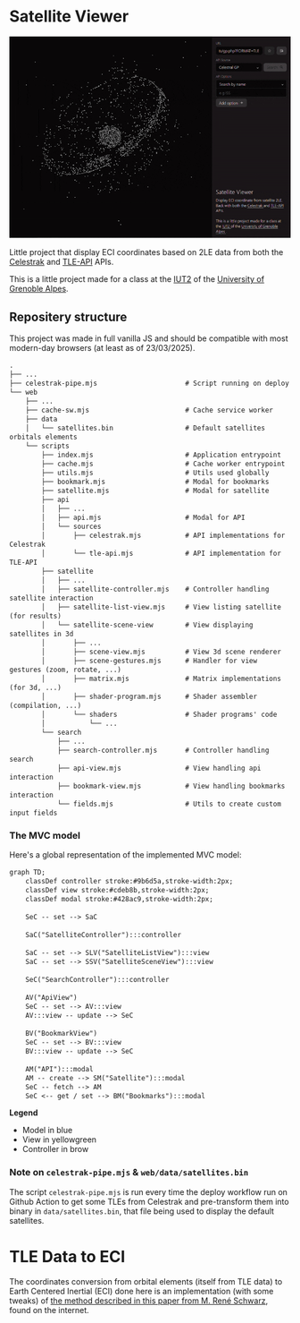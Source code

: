 # Satellite Viewer

![](./docs/showcase.gif)

Little project that display ECI coordinates based on 2LE data from both the [Celestrak](https://celestrak.org) and [TLE-API](https://tle.ivanstanojevic.me) APIs.

This is a little project made for a class at the [IUT2](https://iut2.univ-grenoble-alpes.fr) of the [University of Grenoble Alpes](https://www.univ-grenoble-alpes.fr/).

## Repositery structure

This project was made in full vanilla JS and should be compatible with most modern-day browsers (at least as of 23/03/2025).

```
.
├── ...
├── celestrak-pipe.mjs                      # Script running on deploy
└── web
    ├── ...
    ├── cache-sw.mjs                        # Cache service worker
    ├── data
    │   └── satellites.bin                  # Default satellites orbitals elements
    └── scripts
        ├── index.mjs                       # Application entrypoint
        ├── cache.mjs                       # Cache worker entrypoint
        ├── utils.mjs                       # Utils used globally
        ├── bookmark.mjs                    # Modal for bookmarks
        ├── satellite.mjs                   # Modal for satellite
        ├── api
        │   ├── ...
        │   ├── api.mjs                     # Modal for API
        │   └── sources
        │       ├── celestrak.mjs           # API implementations for Celestrak
        │       └── tle-api.mjs             # API implementation for TLE-API
        ├── satellite
        │   ├── ...
        │   ├── satellite-controller.mjs    # Controller handling satellite interaction
        │   ├── satellite-list-view.mjs     # View listing satellite (for results)
        │   └── satellite-scene-view        # View displaying satellites in 3d
        │       ├── ...
        │       ├── scene-view.mjs          # View 3d scene renderer
        │       ├── scene-gestures.mjs      # Handler for view gestures (zoom, rotate, ...)
        │       ├── matrix.mjs              # Matrix implementations (for 3d, ...)
        │       ├── shader-program.mjs      # Shader assembler (compilation, ...)
        │       └── shaders                 # Shader programs' code
        │           └── ...
        └── search
            ├── ...
            ├── search-controller.mjs       # Controller handling search
            ├── api-view.mjs                # View handling api interaction
            ├── bookmark-view.mjs           # View handling bookmarks interaction
            └── fields.mjs                  # Utils to create custom input fields
```

### The MVC model

Here's a global representation of the implemented MVC model:

```mermaid
graph TD;
    classDef controller stroke:#9b6d5a,stroke-width:2px;
    classDef view stroke:#cdeb8b,stroke-width:2px;
    classDef modal stroke:#428ac9,stroke-width:2px;

    SeC -- set --> SaC

    SaC("SatelliteController"):::controller

    SaC -- set --> SLV("SatelliteListView"):::view
    SaC -- set --> SSV("SatelliteSceneView"):::view

    SeC("SearchController"):::controller

    AV("ApiView")
    SeC -- set --> AV:::view
    AV:::view -- update --> SeC

    BV("BookmarkView")
    SeC -- set --> BV:::view
    BV:::view -- update --> SeC

    AM("API"):::modal
    AM -- create --> SM("Satellite"):::modal
    SeC -- fetch --> AM
    SeC <-- get / set --> BM("Bookmarks"):::modal
```

**Legend**

- Model in blue
- View in yellowgreen
- Controller in brow

### Note on `celestrak-pipe.mjs` & `web/data/satellites.bin`

The script `celestrak-pipe.mjs` is run every time the deploy workflow run on Github Action to get some TLEs from Celestrak and pre-transform them into binary in `data/satellites.bin`, that file being used to display the default satellites.

# TLE Data to ECI

The coordinates conversion from orbital elements (itself from TLE data) to Earth Centered Inertial (ECI) done here is an implementation (with some tweaks) of [the method described in this paper from M. René Schwarz](./docs/Keplerian_Orbit_Elements_to_Cartesian_State_Vectors.pdf), found on the internet.
